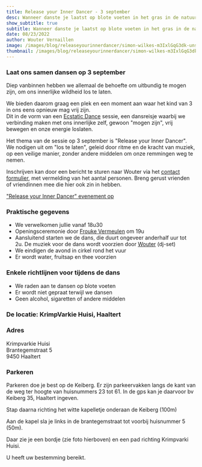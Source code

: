 ```yaml
---
title: Release your Inner Dancer - 3 september
desc: Wanneer danste je laatst op blote voeten in het gras in de natuur?  Laat je innerlijke kind vrij en dans met ons mee op 3 september in Haaltert
show_subtitle: true
subtitle: Wanneer danste je laatst op blote voeten in het gras in de natuur?
date: 08/23/2022
author: Wouter Vernaillen
image: /images/blog/releaseyourinnerdancer/simon-wilkes-m3IxlGqG3dk-unsplash.jpg
thumbnail: /images/blog/releaseyourinnerdancer/simon-wilkes-m3IxlGqG3dk-thumb.png
---
```


### Laat ons samen dansen op 3 september

Diep vanbinnen hebben we allemaal de behoefte om uitbundig te mogen zijn, om ons innerlijke wildheid los te laten.

We bieden daarom graag een plek en een moment aan waar het kind van 3 in ons eens opnieuw mag vrij zijn.<br/>
Dit in de vorm van een [Ecstatic Dance](/nl/blog/watisecstaticdance) sessie, een dansreisje waarbij we verbinding maken met ons innerlijke zelf, gewoon "mogen zijn", vrij bewegen en onze energie loslaten.

Het thema van de sessie op 3 september is "Release your Inner Dancer". We nodigen uit om "los te laten", geleid door ritme en de kracht van muziek, op een veilige manier, zonder andere middelen om onze remmingen weg te nemen.

Inschrijven kan door een bericht te sturen naar Wouter via het [contact formulier](/nl/contact), met vermelding van het aantal personen. Breng gerust vrienden of vriendinnen mee die hier ook zin in hebben.<br/>

["Release your Inner Dancer" evenement op <FontAwesomeIcon :icon="['fab', 'facebook']" class="hover:text-gray-800 text-gray-500 text-lg" />](https://www.facebook.com/events/351637197012556)

### Praktische gegevens

* We verwelkomen jullie vanaf 18u30
* Openingsceremonie door [Frouke Vermeulen](https://www.artsoundmedicinewoman.com/) om 19u
* Aansluitend starten we de dans, die duurt ongeveer anderhalf uur tot 2u. De muziek voor de dans wordt voorzien door [Wouter](https://harmonics.be/nl/about) (dj-set)
* We eindigen de avond in cirkel rond het vuur
* Er wordt water, fruitsap en thee voorzien

### Enkele richtlijnen voor tijdens de dans

* We raden aan te dansen op blote voeten
* Er wordt niet gepraat terwijl we dansen
* Geen alcohol, sigaretten of andere middelen

### De locatie: KrimpVarkie Huisi, Haaltert

<image-gallery folder="blog/releaseyourinnerdancer/gallery" />

### Adres

Krimpvarkie Huisi<br/>
Brantegemstraat 5<br/>
9450 Haaltert<br/>

### Parkeren

Parkeren doe je best op de Keiberg. Er zijn parkeervakken langs de kant van de weg ter hoogte van huisnummers 23 tot 61.
In de gps kan je daarvoor bv Keiberg 35, Haaltert ingeven.

Stap daarna richting het witte kapelletje onderaan de Keiberg (100m)

Aan de kapel sla je links in de brantegemstraat tot voorbij huisnummer 5 (50m).

Daar zie je een bordje (zie foto hierboven) en een pad richting Krimpvarki Huisi.

U heeft uw bestemming bereikt.
